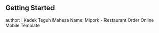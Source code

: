 ## Getting Started
author: I Kadek Teguh Mahesa
Name: Mipork - Restaurant Order Online Mobile Template
